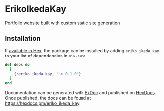 # ErikoIkedaKay

Portfolio website built with custom static site generation

## Installation

If [available in Hex](https://hex.pm/docs/publish), the package can be installed
by adding `eriko_ikeda_kay` to your list of dependencies in `mix.exs`:

```elixir
def deps do
  [
    {:eriko_ikeda_kay, "~> 0.1.0"}
  ]
end
```

Documentation can be generated with [ExDoc](https://github.com/elixir-lang/ex_doc)
and published on [HexDocs](https://hexdocs.pm). Once published, the docs can
be found at <https://hexdocs.pm/eriko_ikeda_kay>.

